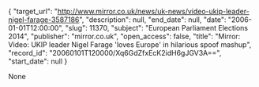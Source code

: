 {
  "target_url": "http://www.mirror.co.uk/news/uk-news/video-ukip-leader-nigel-farage-3587186", 
  "description": null, 
  "end_date": null, 
  "date": "2006-01-01T12:00:00", 
  "slug": 11370, 
  "subject": "European Parliament Elections 2014", 
  "publisher": "mirror.co.uk", 
  "open_access": false, 
  "title": "Mirror: Video: UKIP leader Nigel Farage 'loves Europe' in hilarious spoof mashup", 
  "record_id": "20060101T120000/Xq6GdZfxEcK2idH6gJGV3A==", 
  "start_date": null
}

None